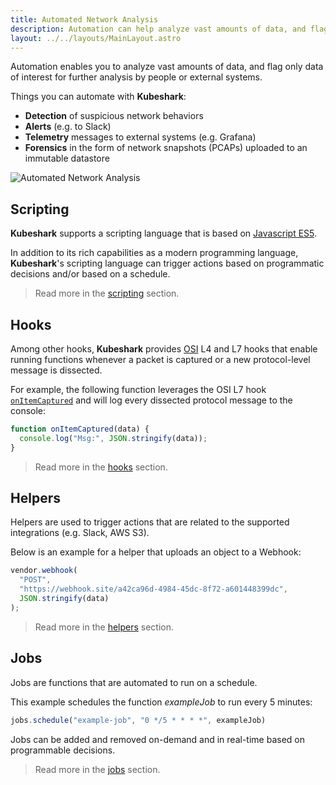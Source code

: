 ```yaml
---
title: Automated Network Analysis
description: Automation can help analyze vast amounts of data, and flag only data of interest for further analysis by people or external systems.
layout: ../../layouts/MainLayout.astro
---
```

Automation enables you to analyze vast amounts of data, and flag only data of interest for further analysis by people or external systems.

Things you can automate with **Kubeshark**:

- **Detection** of suspicious network behaviors
- **Alerts** (e.g. to Slack)
- **Telemetry** messages to external systems (e.g. Grafana)
- **Forensics** in the form of network snapshots (PCAPs) uploaded to an immutable datastore


![Automated Network Analysis](/automation.png)

## Scripting

**Kubeshark** supports a scripting language that is based on [Javascript ES5](https://262.ecma-international.org/5.1/).

In addition to its rich capabilities as a modern programming language, **Kubeshark**'s scripting language can trigger actions based on programmatic decisions and/or based on a schedule.

> Read more in the [scripting](/en/automation_scripting) section.

## Hooks

Among other hooks, **Kubeshark** provides [OSI](https://en.wikipedia.org/wiki/OSI_model) L4 and L7 hooks that enable running functions whenever a packet is captured or a new protocol-level message is dissected.

For example, the following function leverages the OSI L7 hook [`onItemCaptured`](/en/automation_hooks#onitemcaptureddata-object) and will log every dissected protocol message to the console:

```js
function onItemCaptured(data) {
  console.log("Msg:", JSON.stringify(data));
}
```
> Read more in the  [hooks](/en/automation_hooks) section.

## Helpers

Helpers are used to trigger actions that are related to the supported integrations (e.g. Slack, AWS S3).

Below is an example for a helper that uploads an object to a Webhook:

```js
vendor.webhook(
  "POST",
  "https://webhook.site/a42ca96d-4984-45dc-8f72-a601448399dc",
  JSON.stringify(data)
);
```
> Read more in the [helpers](/en/automation_helpers) section.

## Jobs

Jobs are functions that are automated to run on a schedule.

This example schedules the function *exampleJob* to run every 5 minutes:

```js
jobs.schedule("example-job", "0 */5 * * * *", exampleJob)
```

Jobs can be added and removed on-demand and in real-time based on programmable decisions.

> Read more in the [jobs](/en/automation_jobs) section.
